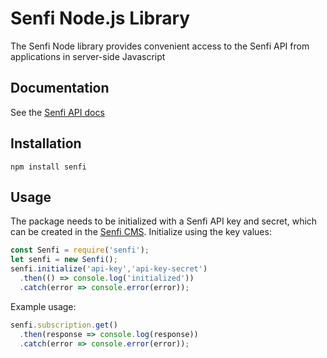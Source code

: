 # Senfi Node.js Library

The Senfi Node library provides convenient access to the Senfi API from applications in server-side Javascript

## Documentation

See the [Senfi API docs](https://www.senfi.io/docs/api/1/0/)

## Installation

`npm install senfi`

## Usage

The package needs to be initialized with a Senfi API key and secret, which can be created in the [Senfi CMS][integration-module]. Initialize using the key values:

<!-- prettier-ignore -->
```js
const Senfi = require('senfi');
let senfi = new Senfi();
senfi.initialize('api-key','api-key-secret')
  .then(() => console.log('initialized'))
  .catch(error => console.error(error));
```

Example usage:

<!-- prettier-ignore -->
```js
senfi.subscription.get()
  .then(response => console.log(response))
  .catch(error => console.error(error));
```

[integration-module]: https://app.senfi.io/cms/developer
